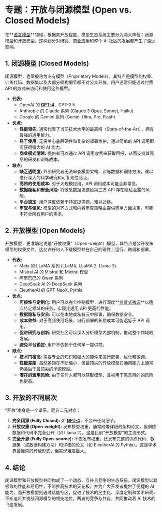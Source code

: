 # 专题：开放与闭源模型 (Open vs. Closed Models)
在**[语言模型](./Lecture1-Language-Models.md)**领域，根据其开放程度，模型生态系统主要分为两大阵营：闭源模型和开放模型。这种划分对研究、商业应用和整个 AI 社区的发展都产生了深远影响。
## 1. 闭源模型 (Closed Models)
闭源模型，也常被称为专有模型（Proprietary Models），其特点是模型的权重、训练代码、数据集以及大部分架构细节都不对公众开放。用户通常只能通过付费 API 的方式来访问和使用这些模型。
*   **代表:**
    *   OpenAI 的 **[GPT-4](./Lecture1-GPT-4.md)**、GPT-3.5
    *   Anthropic 的 Claude 系列 (Claude 3 Opus, Sonnet, Haiku)
    *   Google 的 Gemini 系列 (Gemini Ultra, Pro, Flash)
*   **优点:**
    *   **性能领先:** 通常代表了当前技术水平的最高峰（State-of-the-Art），拥有最强的通用能力。
    *   **易于使用:** 无需关心底层硬件和复杂的部署维护，通过简单的 API 调用即可获得强大的 AI 能力。
    *   **商业模式清晰:** 提供者可以通过 API 调用收费来获取回报，从而支持其高昂的研发和训练成本。
*   **缺点:**
    *   **缺乏透明度:** 外部研究者无法审查模型架构、训练数据和训练方法，难以进行深入的科学研究和可复现性验证。
    *   **高昂的使用成本:** 对于大规模应用，API 调用成本可能会非常高。
    *   **数据隐私和安全风险:** 将敏感数据发送给第三方 API 存在隐私泄露的风险。
    *   **平台锁定:** 用户深度依赖于特定提供商，难以迁移。
    *   **审查与偏见:** 模型的对齐方式和内容审查策略由提供商单方面决定，可能不符合所有用户的需求。
## 2. 开放模型 (Open Models)
开放模型，更准确地说是“开放权重”（Open-weight）模型，其特点是公开发布模型的权重文件。这允许任何人下载模型并在自己的硬件上运行、微调和部署。
*   **代表:**
    *   Meta 的 LLaMA 系列 (LLaMA, LLaMA 2, Llama 3)
    *   Mistral AI 的 Mistral 和 Mixtral 模型
    *   阿里巴巴的 Qwen 系列
    *   DeepSeek AI 的 DeepSeek 系列
    *   EleutherAI 的 GPT-NeoX, Pythia
*   **优点:**
    *   **可控性与定制化:** 用户可以完全控制模型，进行深度**[监督式微调](./Lecture1-Supervised-Fine-Tuning.md)**以适应特定领域的任务，实现比通用 API 更高的性能。
    *   **数据隐私与安全:** 可以在本地或私有云中部署，确保数据安全。
    *   **成本效益:** 对于高频使用场景，自行部署的长期成本可能远低于 API 调用。
    *   **促进研究与创新:** 研究社区可以深入分析模型内部机制，推动整个领域的发展。
    *   **避免平台锁定:** 用户不依赖于任何单一提供商。
*   **缺点:**
    *   **技术门槛高:** 需要专业的知识和强大的硬件来进行部署、优化和微调。
    *   **性能差距:** 虽然差距在不断缩小，但最顶尖的开放模型在通用能力上通常仍落后于最顶尖的闭源模型。
    *   **潜在的滥用风险:** 由于任何人都可以获取模型，其被用于恶意目的的风险也更高。
## 3. 开放的不同层次
“开放”本身是一个谱系，而非二元对立：
1.  **完全闭源 (Fully Closed):** 如 **[GPT-4](./Lecture1-GPT-4.md)**，不公布任何细节。
2.  **开放权重 (Open-weight):** 发布模型权重，通常附带详细的架构论文，但训练数据和代码不完全公开（如 Llama 2）。这是目前“开放模型”的主流形式。
3.  **完全开源 (Fully Open-source):** 不仅发布权重，还发布完整的训练代码、数据集（或数据构建方法）和详细的论文（如 EleutherAI 的 Pythia）。这是学术界最推崇的开放形式，但实现难度最大。
## 4. 结论
闭源模型和开放模型共同构成了一个动态、互补且竞争的生态系统。闭源模型以其极致的性能和易用性，不断推高技术的天花板，并为广大开发者提供了便捷的 AI 能力。而开放模型则通过赋能社区，促进了技术的民主化、深度定制和学术研究，不断追赶并挑战闭源模型的领先地位。两者的竞争与共存，共同推动着 AI 技术的飞速发展。